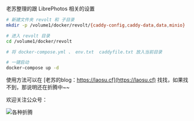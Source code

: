 老苏整理的跟 LibrePhotos 相关的设置

```bash
# 新建文件夹 revolt 和 子目录
mkdir -p /volume1/docker/revolt/{caddy-config,caddy-data,data,minio}

# 进入 revolt 目录
cd /volume1/docker/revolt

# 将 docker-compose.yml 、 env.txt  caddyfile.txt 放入当前目录

# 一键启动
docker-compose up -d
```


使用方法可以在 [老苏的blog：https://laosu.cf](https://laosu.cf)  找找，如果找不到，那说明还在折腾中~~

欢迎关注公众号：

![各种折腾](https://laosu.cf/uploads/wechat-qcode.jpg)
